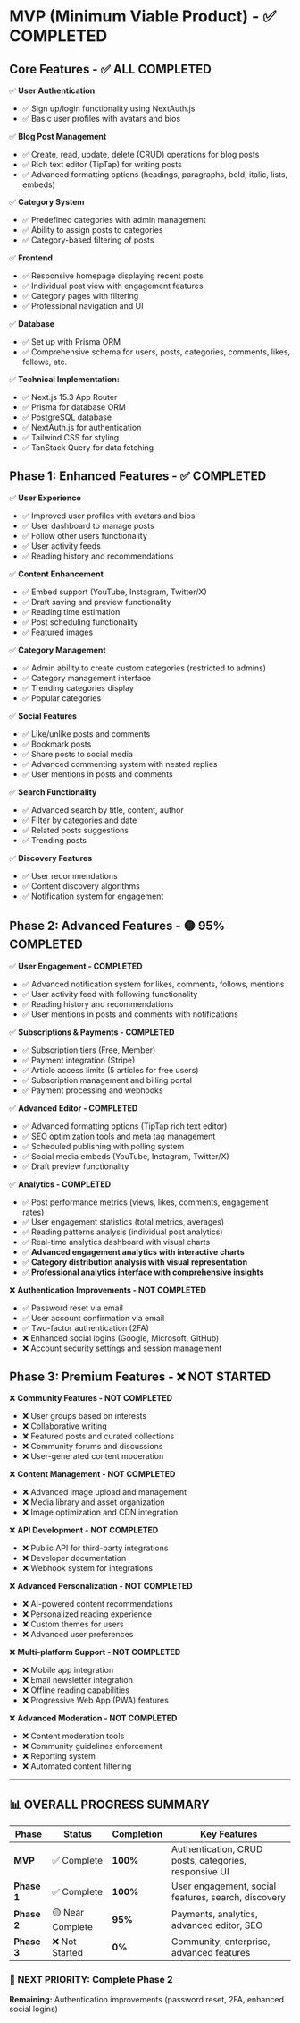 # MVP (Minimum Viable Product) - ✅ COMPLETED

## Core Features - ✅ ALL COMPLETED

✅ **User Authentication**

- ✅ Sign up/login functionality using NextAuth.js
- ✅ Basic user profiles with avatars and bios

✅ **Blog Post Management**

- ✅ Create, read, update, delete (CRUD) operations for blog posts
- ✅ Rich text editor (TipTap) for writing posts
- ✅ Advanced formatting options (headings, paragraphs, bold, italic, lists, embeds)

✅ **Category System**

- ✅ Predefined categories with admin management
- ✅ Ability to assign posts to categories
- ✅ Category-based filtering of posts

✅ **Frontend**

- ✅ Responsive homepage displaying recent posts
- ✅ Individual post view with engagement features
- ✅ Category pages with filtering
- ✅ Professional navigation and UI

✅ **Database**

- ✅ Set up with Prisma ORM
- ✅ Comprehensive schema for users, posts, categories, comments, likes, follows, etc.

✅ **Technical Implementation:**

- ✅ Next.js 15.3 App Router
- ✅ Prisma for database ORM
- ✅ PostgreSQL database
- ✅ NextAuth.js for authentication
- ✅ Tailwind CSS for styling
- ✅ TanStack Query for data fetching

## Phase 1: Enhanced Features - ✅ COMPLETED

✅ **User Experience**

- ✅ Improved user profiles with avatars and bios
- ✅ User dashboard to manage posts
- ✅ Follow other users functionality
- ✅ User activity feeds
- ✅ Reading history and recommendations

✅ **Content Enhancement**

- ✅ Embed support (YouTube, Instagram, Twitter/X)
- ✅ Draft saving and preview functionality
- ✅ Reading time estimation
- ✅ Post scheduling functionality
- ✅ Featured images

✅ **Category Management**

- ✅ Admin ability to create custom categories (restricted to admins)
- ✅ Category management interface
- ✅ Trending categories display
- ✅ Popular categories

✅ **Social Features**

- ✅ Like/unlike posts and comments
- ✅ Bookmark posts
- ✅ Share posts to social media
- ✅ Advanced commenting system with nested replies
- ✅ User mentions in posts and comments

✅ **Search Functionality**

- ✅ Advanced search by title, content, author
- ✅ Filter by categories and date
- ✅ Related posts suggestions
- ✅ Trending posts

✅ **Discovery Features**

- ✅ User recommendations
- ✅ Content discovery algorithms
- ✅ Notification system for engagement

## Phase 2: Advanced Features - 🟡 95% COMPLETED

 ✅ **User Engagement - COMPLETED**

- ✅ Advanced notification system for likes, comments, follows, mentions
- ✅ User activity feed with following functionality
- ✅ Reading history and recommendations
- ✅ User mentions in posts and comments with notifications

✅ **Subscriptions & Payments - COMPLETED**

- ✅ Subscription tiers (Free, Member)
- ✅ Payment integration (Stripe)
- ✅ Article access limits (5 articles for free users)
- ✅ Subscription management and billing portal
- ✅ Payment processing and webhooks

✅ **Advanced Editor - COMPLETED**

- ✅ Advanced formatting options (TipTap rich text editor)
- ✅ SEO optimization tools and meta tag management
- ✅ Scheduled publishing with polling system
- ✅ Social media embeds (YouTube, Instagram, Twitter/X)
- ✅ Draft preview functionality

✅ **Analytics - COMPLETED**

- ✅ Post performance metrics (views, likes, comments, engagement rates)
- ✅ User engagement statistics (total metrics, averages)
- ✅ Reading patterns analysis (individual post analytics)
- ✅ Real-time analytics dashboard with visual charts
- ✅ **Advanced engagement analytics with interactive charts**
- ✅ **Category distribution analysis with visual representation**
- ✅ **Professional analytics interface with comprehensive insights**

❌ **Authentication Improvements - NOT COMPLETED**

- ✅ Password reset via email
- ✅ User account confirmation via email
- ✅ Two-factor authentication (2FA)
- ❌ Enhanced social logins (Google, Microsoft, GitHub)
- ❌ Account security settings and session management

## Phase 3: Premium Features - ❌ NOT STARTED

❌ **Community Features - NOT COMPLETED**

- ❌ User groups based on interests
- ❌ Collaborative writing
- ❌ Featured posts and curated collections
- ❌ Community forums and discussions
- ❌ User-generated content moderation

❌ **Content Management - NOT COMPLETED**

- ❌ Advanced image upload and management
- ❌ Media library and asset organization
- ❌ Image optimization and CDN integration

❌ **API Development - NOT COMPLETED**

- ❌ Public API for third-party integrations
- ❌ Developer documentation
- ❌ Webhook system for integrations

❌ **Advanced Personalization - NOT COMPLETED**

- ❌ AI-powered content recommendations
- ❌ Personalized reading experience
- ❌ Custom themes for users
- ❌ Advanced user preferences

❌ **Multi-platform Support - NOT COMPLETED**

- ❌ Mobile app integration
- ❌ Email newsletter integration
- ❌ Offline reading capabilities
- ❌ Progressive Web App (PWA) features

❌ **Advanced Moderation - NOT COMPLETED**

- ❌ Content moderation tools
- ❌ Community guidelines enforcement
- ❌ Reporting system
- ❌ Automated content filtering

---

## 📊 OVERALL PROGRESS SUMMARY

| Phase | Status | Completion | Key Features |
|-------|--------|------------|--------------|
| **MVP** | ✅ Complete | **100%** | Authentication, CRUD posts, categories, responsive UI |
| **Phase 1** | ✅ Complete | **100%** | User engagement, social features, search, discovery |
| **Phase 2** | 🟡 Near Complete | **95%** | Payments, analytics, advanced editor, SEO |
| **Phase 3** | ❌ Not Started | **0%** | Community, enterprise, advanced features |

### 🎯 NEXT PRIORITY: Complete Phase 2

**Remaining:** Authentication improvements (password reset, 2FA, enhanced social logins)
